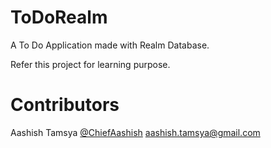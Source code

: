 # ToDoRealm
A To Do Application made with Realm Database.

Refer this project for learning purpose.

# Contributors 
Aashish Tamsya
[@ChiefAashish](https://twitter.com/chiefaashish)
aashish.tamsya@gmail.com

